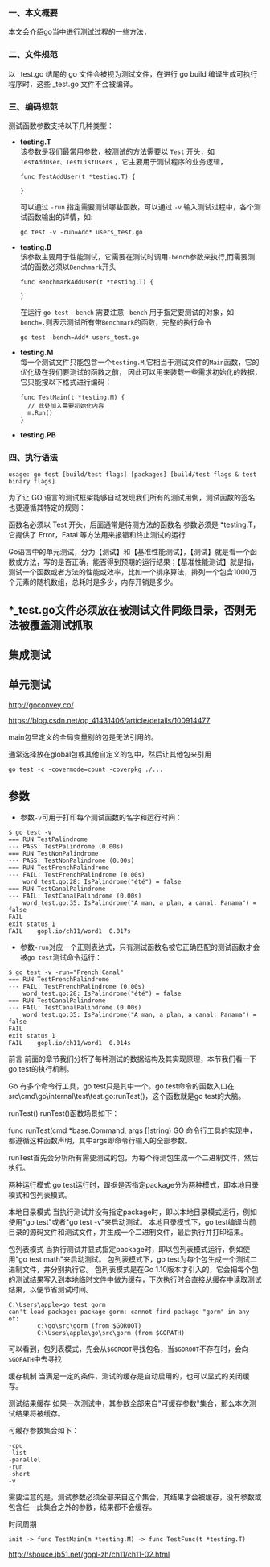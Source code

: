 ### 一、本文概要
本文会介绍go当中进行测试过程的一些方法，

### 二、文件规范
以 _test.go 结尾的 go 文件会被视为测试文件，在进行 go build 编译生成可执行程序时，这些 _test.go 文件不会被编译。

### 三、编码规范

测试函数参数支持以下几种类型：
* **testing.T**  
  该参数是我们最常用参数，被测试的方法需要以 `Test` 开头，如 `TestAddUser、TestListUsers` ，它主要用于测试程序的业务逻辑，

  ```
  func TestAddUser(t *testing.T) {

  }
  ```

  可以通过 `-run` 指定需要测试哪些函数，可以通过 `-v` 输入测试过程中，各个测试函数输出的详情，如:

  ```
  go test -v -run=Add* users_test.go
  ```

* **testing.B**  
  该参数主要用于性能测试，它需要在测试时调用`-bench`参数来执行,而需要测试的函数必须以`Benchmark`开头

  ```
  func BenchmarkAddUser(t *testing.T) {

  }
  ```

  在运行 `go test -bench` 需要注意 `-bench` 用于指定要测试的对象，如`-bench=.`则表示测试所有带`Benchmark`的函数，完整的执行命令

  ```
  go test -bench=Add* users_test.go
  ```

* **testing.M**   
  每一个测试文件只能包含一个`testing.M`,它相当于测试文件的`Main`函数，它的优化级在我们要测试的函数之前，
  因此可以用来装载一些需求初始化的数据，它只能按以下格式进行编码：

  ```
  func TestMain(t *testing.M) {
    // 此处加入需要初始化内容
    m.Run()
  }
  ```

* **testing.PB**


### 四、执行语法
```
usage: go test [build/test flags] [packages] [build/test flags & test binary flags]
```


为了让 GO 语言的测试框架能够自动发现我们所有的测试用例，测试函数的签名也要遵循其特定的规则：

函数名必须以 Test 开头，后面通常是待测方法的函数名
参数必须是 *testing.T，它提供了 Error，Fatal 等方法用来报错和终止测试的运行


Go语言中的单元测试，分为【测试】和【基准性能测试】，【测试】就是看一个函数或方法，写的是否正确，能否得到预期的运行结果；【基准性能测试】就是指，测试一个函数或者方法的性能或效率，比如一个排序算法，排列一个包含1000万个元素的随机数组，总耗时是多少，内存开销是多少。

## *_test.go文件必须放在被测试文件同级目录，否则无法被覆盖测试抓取

## 集成测试
## 单元测试

http://goconvey.co/

https://blog.csdn.net/qq_41431406/article/details/100914477


main包里定义的全局变量别的包是无法引用的。

通常选择放在global包或其他自定义的包中，然后让其他包来引用
```
go test -c -covermode=count -coverpkg ./...
```

## 参数

* 参数`-v`可用于打印每个测试函数的名字和运行时间：
```
$ go test -v
=== RUN TestPalindrome
--- PASS: TestPalindrome (0.00s)
=== RUN TestNonPalindrome
--- PASS: TestNonPalindrome (0.00s)
=== RUN TestFrenchPalindrome
--- FAIL: TestFrenchPalindrome (0.00s)
    word_test.go:28: IsPalindrome("été") = false
=== RUN TestCanalPalindrome
--- FAIL: TestCanalPalindrome (0.00s)
    word_test.go:35: IsPalindrome("A man, a plan, a canal: Panama") = false
FAIL
exit status 1
FAIL    gopl.io/ch11/word1  0.017s
```

* 参数`-run`对应一个正则表达式，只有测试函数名被它正确匹配的测试函数才会被`go test`测试命令运行：
```
$ go test -v -run="French|Canal"
=== RUN TestFrenchPalindrome
--- FAIL: TestFrenchPalindrome (0.00s)
    word_test.go:28: IsPalindrome("été") = false
=== RUN TestCanalPalindrome
--- FAIL: TestCanalPalindrome (0.00s)
    word_test.go:35: IsPalindrome("A man, a plan, a canal: Panama") = false
FAIL
exit status 1
FAIL    gopl.io/ch11/word1  0.014s
```

前言
前面的章节我们分析了每种测试的数据结构及其实现原理，本节我们看一下go test的执行机制。

Go 有多个命令行工具，go test只是其中一个。go test命令的函数入口在src\cmd\go\internal\test\test.go:runTest()，这个函数就是go test的大脑。

runTest()
runTest()函数场景如下：

func runTest(cmd *base.Command, args []string)
GO 命令行工具的实现中，都遵循这种函数声明，其中args即命令行输入的全部参数。

runTest首先会分析所有需要测试的包，为每个待测包生成一个二进制文件，然后执行。

两种运行模式
go test运行时，跟据是否指定package分为两种模式，即本地目录模式和包列表模式。

本地目录模式
当执行测试并没有指定package时，即以本地目录模式运行，例如使用"go test"或者"go test -v"来启动测试。
本地目录模式下，go test编译当前目录的源码文件和测试文件，并生成一个二进制文件，最后执行并打印结果。

包列表模式
当执行测试并显式指定package时，即以包列表模式运行，例如使用"go test math"来启动测试。
包列表模式下，go test为每个包生成一个测试二进制文件，并分别执行它。 包列表模式是在Go 1.10版本才引入的，它会把每个包的测试结果写入到本地临时文件中做为缓存，下次执行时会直接从缓存中读取测试结果，以便节省测试时间。
```
C:\Users\apple>go test gorm
can't load package: package gorm: cannot find package "gorm" in any of:
        c:\go\src\gorm (from $GOROOT)
        C:\Users\apple\go\src\gorm (from $GOPATH)
```
可以看到，包列表模式，先会从`$GOROOT`寻找包名，当`$GOROOT`不存在时，会向`$GOPATH`中去寻找

缓存机制
当满足一定的条件，测试的缓存是自动启用的，也可以显式的关闭缓存。

测试结果缓存
如果一次测试中，其参数全部来自"可缓存参数"集合，那么本次测试结果将被缓存。

可缓存参数集合如下：
```
-cpu
-list
-parallel
-run
-short
-v
```
需要注意的是，测试参数必须全部来自这个集合，其结果才会被缓存，没有参数或包含任一此集合之外的参数，结果都不会缓存。


时间周期
```
init -> func TestMain(m *testing.M) -> func TestFunc(t *testing.T)
```





http://shouce.jb51.net/gopl-zh/ch11/ch11-02.html
